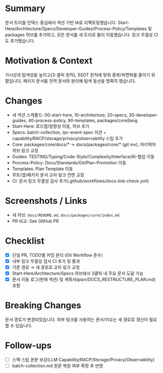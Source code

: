# Summary

문서 트리를 인덱스 중심에서 섹션 기반 IA로 리팩토링했습니다. Start-Here/Architecture/Specs/Developer-Guides/Process-Policy/Templates 및 packages 허브를 추가하고, 모든 문서를 새 트리로 물리 이동했습니다. 링크 무결성 CI도 추가했습니다.

# Motivation & Context

가시성과 탐색성을 높이고(3-클릭 원칙), SSOT 원칙에 맞춰 중복/파편화를 줄이기 위함입니다. 패키지 문서를 전역 문서와 분리해 탐색 동선을 명확히 했습니다.

# Changes

- 새 섹션 스캐폴드: 00-start-here, 10-architecture, 20-specs, 30-developer-guides, 40-process-policy, 90-templates, packages/core|lang
- Start-Here: 로드맵/방향성 이동, 허브 추가
- Specs: batch-collection, ipc-event-spec 이관 + capability/RACP/storage/privacy/observability 스텁 추가
- Core: packages/core/docs/* → docs/packages/core/* (git mv), 아키텍처 허브 링크 교정
- Guides: TESTING/Typing/Code-Style/Complexity/Interface/AI-협업 이동
- Process-Policy: Docs/Standards/Git/Plan-Promotion 이동
- Templates: Plan Template 이동
- 루트/앱/패키지 문서 교차 링크 전면 교정
- CI: 문서 링크 무결성 검사 추가(.github/workflows/docs-link-check.yml)

# Screenshots / Links

- 새 허브: `docs/README.md`, `docs/packages/core/index.md`
- PR 비교: See GitHub PR

# Checklist

- [x] 단일 PR, TODO별 커밋 분리 (Git Workflow 준수)
- [x] 내부 링크 무결성 검사 CI 추가 및 통과
- [x] 기존 경로 → 새 경로로 교차 링크 교정
- [x] Start-Here/Architecture/Specs 허브에서 3클릭 내 주요 문서 도달 가능
- [x] 문서 이동 로그(현재 섹션) 및 계획서(plan/DOCS_RESTRUCTURE_PLAN.md) 포함

# Breaking Changes

문서 경로가 변경되었습니다. 외부 링크를 사용하는 문서/이슈는 새 경로로 갱신이 필요할 수 있습니다.

# Follow-ups

- [ ] 스펙 스텁 본문 보강(LLM Capability/RACP/Storage/Privacy/Observability)
- [ ] batch-collection.md 원문 복원 여부 확정 후 반영
